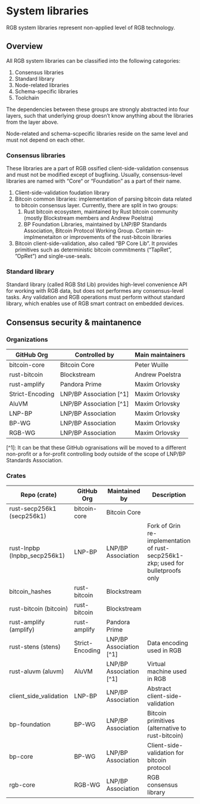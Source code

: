 # System libraries

RGB system libraries represent non-applied level of RGB technology.

## Overview

All RGB system libraries can be classified into the following categories:

1. Consensus libraries
2. Standard library
3. Node-related libraries
4. Schema-specific libraries
5. Toolchain

The dependencies between these groups are strongly abstracted into four layers, such that underlying group doesn’t know anything about the libraries from the layer above.

Node-related and schema-scpecific libraries reside on the same level and must not depend on each other.

### Consensus libraries

These libraries are a part of RGB ossified client-side-validation consensus and must not be modified except of bugfixing. Usually, consensus-level libraries are named with “Core“ or “Foundation” as a part of their name.

1. Client-side-validation foudation library&#x20;
2. Bitcoin common libraries: implementation of parsing bitcoin data related to bitcoin consensus layer. Currently, there are split in two groups:
   1. Rust bitcoin ecosystem, maintained by Rust bitcoin community (mostly Blockstream members and Andrew Poelstra)
   2. BP Foundation Libraries, maintained by LNP/BP Standards Association, Bitcoin Protocol Working Group. Contain re-implmenetaiton or improvements of the rust-bitcoin libraries
3. Bitcoin client-side-validation, also called “BP Core Lib”. It provides primitives such as deterministic bitcoin commitments (“TapRet”, ”OpRet”) and single-use-seals.

### Standard library

Standard library (called RGB Std Lib) provides high-level convenience API for working with RGB data, but does not performes any consensus-level tasks. Any validation and RGB operations must perform without standard library, which enables use of RGB smart contract on embedded devices.

## Consensus security & maintanence

### Organizations

| GitHub Org      | Controlled by            | Main maintainers |
| --------------- | ------------------------ | ---------------- |
| bitcoin-core    | Bitcoin Core             | Peter Wuille     |
| rust-bitcoin    | Blockstream              | Andrew Poelstra  |
| rust-amplify    | Pandora Prime            | Maxim Orlovsky   |
| Strict-Encoding | LNP/BP Association \[^1] | Maxim Orlovsky   |
| AluVM           | LNP/BP Association \[^1] | Maxim Orlovsky   |
| LNP-BP          | LNP/BP Association       | Maxim Orlovsky   |
| BP-WG           | LNP/BP Association       | Maxim Orlovsky   |
| RGB-WG          | LNP/BP Association       | Maxim Orlovsky   |

\[^1]: It can be that these GitHub ogranisations will be moved to a different non-profit or a for-profit controlling body outside of the scope of LNP/BP Standards Association.

### Crates

| Repo (crate)                  | GitHub Org      | Maintained by             | Description                                                                      |
| ----------------------------- | --------------- | ------------------------- | -------------------------------------------------------------------------------- |
| rust-secp256k1 (secp256k1)    | bitcoin-core    | Bitcoin Core              |                                                                                  |
| rust-lnpbp (lnpbp\_secp256k1) | LNP-BP          | LNP/BP Association        | Fork of Grin re-implementation of rust-secp256k1-zkp; used for bulletproofs only |
| bitcoin\_hashes               | rust-bitcoin    | Blockstream               |                                                                                  |
| rust-bitcoin (bitcoin)        | rust-bitcoin    | Blockstream               |                                                                                  |
| rust-amplify (amplify)        | rust-amplify    | Pandora Prime             |                                                                                  |
| rust-stens (stens)            | Strict-Encoding | LNP/BP Association  \[^1] | Data encoding used in RGB                                                        |
| rust-aluvm (aluvm)            | AluVM           | LNP/BP Association  \[^1] | Virtual machine used in RGB                                                      |
| client\_side\_validation      | LNP-BP          | LNP/BP Association        | Abstract client-side-validation                                                  |
| bp-foundation                 | BP-WG           | LNP/BP Association        | Bitcoin primitives (alternative to rust-bitcoin)                                 |
| bp-core                       | BP-WG           | LNP/BP Association        | Client-side-validation for bitcoin protocol                                      |
| rgb-core                      | RGB-WG          | LNP/BP Association        | RGB consensus library                                                            |

